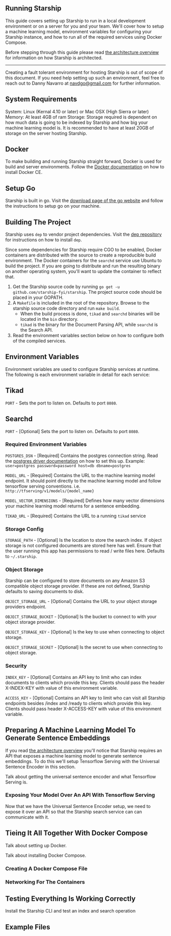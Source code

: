 ## Running Starship

This guide covers setting up Starship to run in a local development environment or on a server for you and your team.
We'll cover how to setup a machine learning model, environment variables for configuring your Starship instance, and how
to run all of the required services using Docker Compose.

Before stepping through this guide please read [the architecture overview](/getting-started/architecture-overview.md) for information
on how Starship is architected.

---

Creating a fault tolerant environment for hosting Starship is out of scope of this document. If you need help setting up
such an environment, feel free to reach out to Danny Navarro at [navdgo@gmail.com](mailto:navdgo@gmail.com) for further information.

## System Requirements

System: Linux (Kernal 4.10 or later) or Mac OSX (High Sierra or later)
Memory: At least 4GB of ram
Storage: Storage required is dependent on how much data is going to be indexed by Starship and how big your machine learning model is.
It is recommended to have at least 20GB of storage on the server hosting Starship.

## Docker

To make building and running Starship straight forward, Docker is used for build and server environments. Follow the [Docker documentation](https://docs.docker.com/install/)
on how to install Docker CE.

## Setup Go

Starship is built in go. Visit the [download page of the go website](https://golang.org/dl/) and follow the instructions to setup go on your machine.

## Building The Project

Starship uses `dep` to vendor project dependencies. Visit the [dep repository](https://github.com/golang/dep) for instructions on how to install `dep`.

Since some dependencies for Starship require CGO to be enabled, Docker containers are distributed with the source to create a reproducible build environment.
The Docker containers for the `searchd` service use Ubuntu to build the project. If you are going to distribute and run the resulting binary on another
operating system, you'll want to update the container to reflect that.

1. Get the Starship source code by running `go get -u github.com/starship-fyi/starship`. The project source code should be placed in your GOPATH.
2. A `Makefile` is included in the root of the repository. Browse to the starship source code directory and run `make build`.
    - When the build process is done, `tikad` and `searchd` binaries will be located in the `bin` directory.
    - `tikad` is the binary for the Document Parsing API, while `searchd` is the Search API.
3. Read the environment variables section below on how to configure both of the compiled services.

## Environment Variables

Environment variables are used to configure Starship services at runtime. The following is each environment variable in detail for each service:

## Tikad

`PORT` - Sets the port to listen on. Defaults to port `8080`.

## Searchd

`PORT` - [Optional] Sets the port to listen on. Defaults to port `8080`.

### Required Environment Variables

`POSTGRES_DSN` - [Required] Contains the postgres connection string. Read the [postgres driver documentation](https://godoc.org/github.com/lib/pq#hdr-Connection_String_Parameters) on how to set this up. Example: `user=postgres password=password host=db dbname=postgres`

`MODEL_URL` - [Required] Contains the URL to the machine learning model endpoint. It should point directly to the machine learning model and follow tensorflow serving conventions. i.e. `http://tfserving/v1/models/{model_name}`

`MODEL_VECTOR_DIMENSIONS` - [Required] Defines how many vector dimensions your machine learning model returns for a sentence embedding.

`TIKAD_URL` - [Required] Contains the URL to a running `tikad` service

### Storage Config

`STORAGE_PATH` - [Optional] Is the location to store the search index. If object storage is not configured documents are stored here has well.
Ensure that the user running this app has permissions to read / write files here. Defaults to `~/.starship`.

### Object Storage

Starship can be configured to store documents on any Amazon S3 compatible object storage provider. If these are not defined, Starship defaults to saving documents to disk.

`OBJECT_STORAGE_URL` - [Optional] Contains the URL to your object storage providers endpoint.

`OBJECT_STORAGE_BUCKET` - [Optional] Is the bucket to connect to with your object storage provider.

`OBJECT_STORAGE_KEY` - [Optional] Is the key to use when connecting to object storage.

`OBJECT_STORAGE_SECRET` - [Optional] Is the secret to use when connecting to object storage.

### Security

`INDEX_KEY` - [Optional] Contains an API key to limit who can index documents to clients which provide this key.
Clients should pass the header X-INDEX-KEY with value of this environment variable.

`ACCESS_KEY` - [Optional] Contains an API key to limit who can visit all Starship endpoints besides /index and /ready to
clients which provide this key. Clients should pass header X-ACCESS-KEY with value of this environment variable.

## Preparing A Machine Learning Model To Generate Sentence Embeddings

If you read [the architecture overview](/getting-started/architecture-overview.md) you'll notice that Starship requires an API that exposes a machine learning model to generate sentence embeddings. To do this we'll setup Tensorflow Serving with the Universal Sentence Encoder in this section.

Talk about getting the universal sentence encoder and what Tensorflow Serving is.

### Exposing Your Model Over An API With Tensorflow Serving

Now that we have the Universal Sentence Encoder setup, we need to expose it over an API so that the Starship search service can can communicate with it.

## Tieing It All Together With Docker Compose

Talk about setting up Docker.

Talk about installing Docker Compose.

### Creating A Docker Compose File

### Networking For The Containers

## Testing Everything Is Working Correctly

Install the Starship CLI and test an index and search operation

## Example Files

